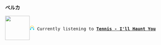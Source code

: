 ### ベルカ
<kbd>
<a href="https://www.youtube.com/results?search_query=Tennis+I&#39;ll+Haunt+You" target="_blank">
    <img align="left" width="80" height="80" src="https:&#x2F;&#x2F;lastfm.freetls.fastly.net&#x2F;i&#x2F;u&#x2F;174s&#x2F;47fbd156883d32518f4360e71bde2384.jpg">
</a>

</br><br align="left"><img height="16" width="16" src="assets/listening.png"> Currently listening to <b><a href="https://www.youtube.com/results?search_query=Tennis+I&#39;ll+Haunt+You" target="_blank">Tennis - I&#39;ll Haunt You</a> </b></p>
</kbd>
